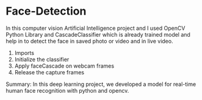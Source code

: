 # Face-Detection
In this computer vision Artificial Intelligence project and I used OpenCV Python Library and CascadeClassifier which is already trained model and help in to detect the face in saved photo or video and in live video.

1. Imports
2. Initialize the classifier
3. Apply faceCascade on webcam frames
4. Release the capture frames

Summary:
In this deep learning project, we developed a model for real-time human face recognition with python and opencv.
